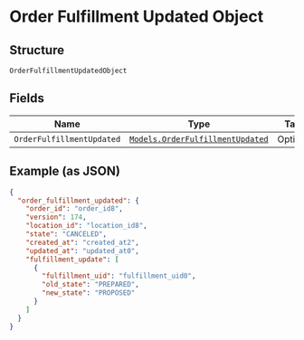 
# Order Fulfillment Updated Object

## Structure

`OrderFulfillmentUpdatedObject`

## Fields

| Name | Type | Tags | Description |
|  --- | --- | --- | --- |
| `OrderFulfillmentUpdated` | [`Models.OrderFulfillmentUpdated`](../../doc/models/order-fulfillment-updated.md) | Optional | - |

## Example (as JSON)

```json
{
  "order_fulfillment_updated": {
    "order_id": "order_id8",
    "version": 174,
    "location_id": "location_id8",
    "state": "CANCELED",
    "created_at": "created_at2",
    "updated_at": "updated_at0",
    "fulfillment_update": [
      {
        "fulfillment_uid": "fulfillment_uid0",
        "old_state": "PREPARED",
        "new_state": "PROPOSED"
      }
    ]
  }
}
```

